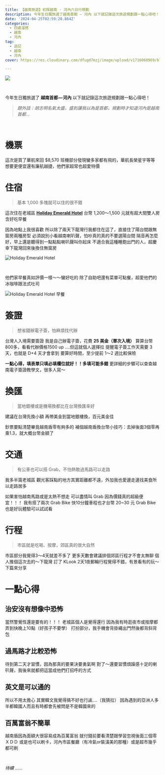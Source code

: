 ```yaml
---
title: 【越南旅遊】初探越南 · 河內六日行規劃
description: 今年生日獨旅選了越南首都 — 河內 以下就記錄這次旅遊規劃跟一點心得吧！
date: '2024-04-25T02:59:20.864Z'
categories: 
  - 四處溜搭
  - 越南
  - 河內
tag:
  - 遊記
  - 越南
  - 河內
cover: https://res.cloudinary.com/dfugd7mzj/image/upload/v1716060969/blog-image/2024/04-25/1_M8V6OmXCaCPQpNrZEpEIUg_qrc0mc.webp

---
```


![](https://res.cloudinary.com/dfugd7mzj/image/upload/v1716060969/blog-image/2024/04-25/1_M8V6OmXCaCPQpNrZEpEIUg_qrc0mc.webp)

<br>

今年生日獨旅選了 **越南首都 — 河內**
以下就記錄這次旅遊規劃跟一點心得吧！

> _題外話：胡志明名氣太盛，盛到讓我以為是首都，規劃時才知道河內是越南首都…_

<br>

# 機票

這次是買了華航來回 $8,570
班機部分發現蠻多家都有飛的，華航長榮星宇等等
想要更便宜還有廉航越捷，他們家超常也超愛特價

# 住宿

> 基本 1,000 多塊就可以住的很不錯

這次住在老城區 [**Holiday Emerald Hotel**](https://maps.app.goo.gl/KupFQrKun2d1nL4D8)
台幣 1,200～1,500 元就有超大間雙人房含好吃早餐

因為地點上我很喜歡
所以除了兩天下龍灣行我都住在這了，直接住了陽台間跟無窗房兩種房型
必須說別小看越南喇叭聲，怕吵真的真的不要選陽台間
隔音再怎麼好，早上還是聽得到一點點點喇叭聲叫你起床
不適合我這種睡飽出門的人，超慶幸下龍灣回來後換住無窗房

![Holiday Emerald Hotel](https://res.cloudinary.com/dfugd7mzj/image/upload/v1716059244/blog-image/2024/04-25/1__yHWZz2iNkFjxOcTeE7iMqw_mqauqr.webp)

<br>

他們家早餐真如評價一樣～～蠻好吃的
除了自助吧還有菜單可點餐，超愛他們的冰咖啡跟法式吐司

![Holiday Emerald Hotel 早餐](https://res.cloudinary.com/dfugd7mzj/image/upload/v1716059243/blog-image/2024/04-25/1__CfdElCZnWWMwVxIb__4mrQg_mt7uq5.webp)

# 簽證

> 想省錢辦電子簽，怕麻煩找代辦

台灣人入境需要簽證
我是自己辦電子簽，花費 **25 美金（單次入境）**
算算台幣800多，看看代辦價格1500 up ….但這就個人選擇拉
提醒電子簽工作天需要 3 天，也就是 D+4 天才會拿到
要算好時間，至少提前 1～2 週比較保險

**一點心得，填表單只填必填欄位就好！！多填可能多錯**
更詳細的步驟可以查查越南電子簽證教學文，很多人寫～

# 換匯

> 當地銀樓或是機場換都比在台灣換匯率好

建議在台灣先換小額
再帶美金到當地銀樓換，百元美金佳

鈔票要點清楚畢竟越南盾零有夠多的
補個越南盾換台幣小技巧：去掉後面3個零再乘1.3，就大概台幣金額了

# 交通

> 有公車也可以搭 Grab，不怕熱敢過馬路可以走路

我多半窩老城區
觀光客踩點的地方其實距離都不遠，外加我也愛邊走邊找美食所以走路居多

如果害怕越南馬路或是太熱不想走
可以盡情叫 Grab 因為價錢真的超級便宜！！！
我有搭了兩次 Grab Bike 快10分鐘車程也才台幣 20~30 元
Grab Bike 也是好玩體驗可以試試看

# 行程

> 市區就是吃喝、按摩，郊區真的很大自然

市區部分我覺得3～4天就差不多了
更多天數會建議排個郊區行程才不會太無聊
個人推個這次去的～下龍灣
訂了 KLook 2天1夜郵輪行程覺得不錯，有景看有的玩～下篇來分享

# 一點心得

## 治安沒有想像中恐怖

當然警覺性還是要有的！！！
老城區個人是覺得還行
因為我有時逛夜市或按摩都弄到快晚上10點（好孩子不要學）
打扮部分，我手機會背掛繩出門然後都背斜背包

## 過馬路才比較恐怖

待到第二天才習慣，因為那真的要果決要勇氣啊
對了～還要習慣煩躁感十足的喇叭聲，我後來就都把這當成他們打招呼的方式

## 英文是可以通的

所以不用太擔心
其實韓文我覺得搞不好也行誒….（我猜拉）
因為遇到的亞洲人多半都韓國人而且有時都會先被問是不是韓國來的

## 百萬富翁不簡單

越南盾因為面額大很容易成為百萬富翁
就付錢前要看清楚跟學習忽視後面三個零ＸＤＤ
或是也可以刷卡，河內市區餐廳（有冷氣or裝潢美的那種）或是超市幾乎都可刷


<br>

_待續 ……_